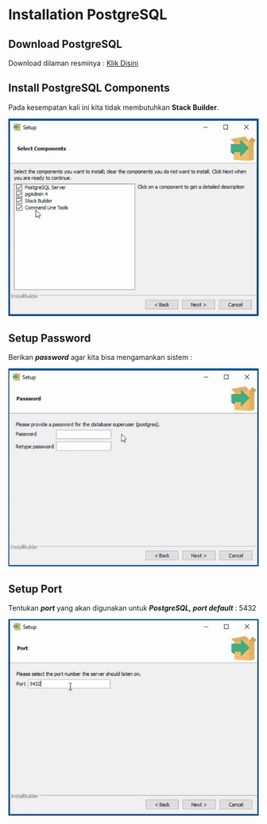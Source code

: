 # Installation PostgreSQL

## Download PostgreSQL

Download dilaman resminya : [Klik Disini](https://www.postgresql.org/download/)

## Install PostgreSQL Components

Pada kesempatan kali ini kita tidak membutuhkan **Stack Builder**.

<img src="Assets/InstallComponents.JPG" width=580>



## Setup Password

Berikan ***password*** agar kita bisa mengamankan sistem :

<img src="Assets/InstallPassword.JPG" width=580>

## Setup Port

Tentukan ***port*** yang akan digunakan untuk ***PostgreSQL, port default*** : 5432

<img src="Assets/InstallPort.JPG" width=550>
